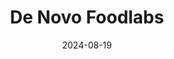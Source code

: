 ---  
layout: startup_page  
title: "De Novo Foodlabs"  
id: "denovofoodlabs.com"  
permalink: "/denovofoodlabsdenovofoodlabs.com08192024/"  
website: "https://www.denovofoodlabs.com/"  
funding_round: ""  
funding_amount: "$4M"  
investors: "Joyful Ventures"  
about: "De Novo Foodlabs is a food technology company focused on creating rare protein-based functional ingredients using precision fermentation. Their flagship product, NanoFerrin™, is a sustainable and cost-effective alternative to traditional lactoferrin, offering numerous health benefits. The company aims to revolutionize the food supply chain by replacing animal proteins with plant-based alternatives."  
markets: "Food Technology, Functional Nutrition, Health and Wellness, Biotechnology, Food and Beverage"  
hq: "Durham, North Carolina, United States"  
founded_year: "2021"  
linkedin: "https://www.linkedin.com/company/de-novo-foodlabs"  
twitter: "https://twitter.com/DeNovoFoodlabs"  
instagram: ""  
facebook: "https://www.facebook.com/DeNovoFoodlabs"  
crunchbase: "https://www.crunchbase.com/organization/de-novo-dairy"  
pitchbook: "https://pitchbook.com/profiles/company/472003-21"  

date_display: "19-Aug-2024"  
date: "2024-08-19"

# SEO Optimization  
meta_title: "De Novo Foodlabs -  Funding ($4M)"  
meta_description: "De Novo Foodlabs, De Novo Foodlabs is a food technology company focused on creating rare protein-based functional ingredients using precision fermentation. Their flagsh..."  
meta_keywords: "De Novo Foodlabs, Food Technology, Functional Nutrition, Health and Wellness, Biotechnology, Food and Beverage,  funding"  
canonical_url: "https://startup.projectstartups.com/denovofoodlabsdenovofoodlabs.com08192024/"  
---